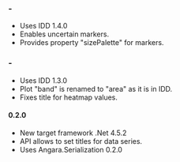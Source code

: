 ### -

* Uses IDD 1.4.0
* Enables uncertain markers.
* Provides property "sizePalette" for markers.


### -

* Uses IDD 1.3.0
* Plot "band" is renamed to "area" as it is in IDD.
* Fixes title for heatmap values.

#### 0.2.0

* New target framework .Net 4.5.2
* API allows to set titles for data series.
* Uses Angara.Serialization 0.2.0
